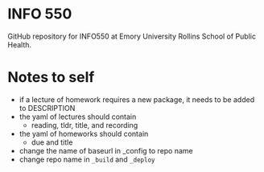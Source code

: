# INFO 550

GitHub repository for INFO550 at Emory University Rollins School of Public Health.

# Notes to self

* if a lecture of homework requires a new package, it needs to be
added to DESCRIPTION
* the yaml of lectures should contain
	* reading, tldr, title, and recording
* the yaml of homeworks should contain
	* due and title 
* change the name of baseurl in _config to repo name
* change repo name in `_build` and `_deploy`
